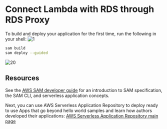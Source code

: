 # Connect Lambda with RDS through  RDS  Proxy
 
To build and deploy your application for the first time, run the following in your shell:
![1](https://user-images.githubusercontent.com/24683749/204129369-c4662200-32de-4ccb-82e3-99180ca7cdcb.PNG)

```bash
sam build
sam deploy --guided
```

![20](https://user-images.githubusercontent.com/24683749/204129392-21b60084-02d6-441f-8000-85b25dac13c2.PNG)

 
## Resources

See the [AWS SAM developer guide](https://docs.aws.amazon.com/serverless-application-model/latest/developerguide/what-is-sam.html) for an introduction to SAM specification, the SAM CLI, and serverless application concepts.

Next, you can use AWS Serverless Application Repository to deploy ready to use Apps that go beyond hello world samples and learn how authors developed their applications: [AWS Serverless Application Repository main page](https://aws.amazon.com/serverless/serverlessrepo/)
